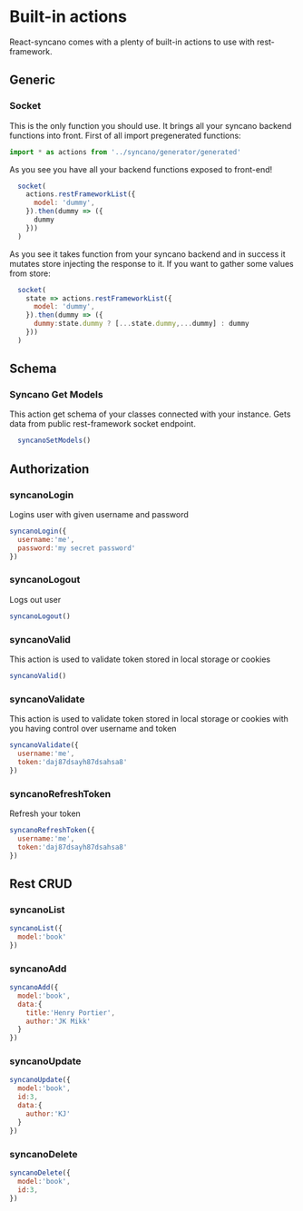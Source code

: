 # Built-in actions
React-syncano comes with a plenty of built-in actions to use with rest-framework.

## Generic

### Socket
This is the only function you should use. It brings all your syncano backend functions into front.
First of all import pregenerated functions:
```js
import * as actions from '../syncano/generator/generated'
```

As you see you have all your backend functions exposed to front-end!

```js
  socket(
    actions.restFrameworkList({
      model: 'dummy',
    }).then(dummy => ({
      dummy
    }))
  )
```
As you see it takes function from your syncano backend and in success it mutates store injecting the response to it.
If you want to gather some values from store:

```js
  socket(
    state => actions.restFrameworkList({
      model: 'dummy',
    }).then(dummy => ({
      dummy:state.dummy ? [...state.dummy,...dummy] : dummy
    }))
  )
```

## Schema

### Syncano Get Models
This action get schema of your classes connected with your instance. Gets data from public rest-framework socket endpoint.

```js
  syncanoSetModels()
```

## Authorization

### syncanoLogin
Logins user with given username and password
```js
syncanoLogin({
  username:'me',
  password:'my secret password'
})
```
### syncanoLogout
Logs out user
```js
syncanoLogout()
```
### syncanoValid
This action is used to validate token stored in local storage or cookies
```js
syncanoValid()
```
### syncanoValidate
This action is used to validate token stored in local storage or cookies with you having control over username and token
```js
syncanoValidate({
  username:'me',
  token:'daj87dsayh87dsahsa8'
})
```
### syncanoRefreshToken
Refresh your token 
```js
syncanoRefreshToken({
  username:'me',
  token:'daj87dsayh87dsahsa8'
})
```

## Rest CRUD

### syncanoList

```js
syncanoList({
  model:'book'
})
```
### syncanoAdd

```js
syncanoAdd({
  model:'book',
  data:{
    title:'Henry Portier',
    author:'JK Mikk'
  }
})
```
### syncanoUpdate

```js
syncanoUpdate({
  model:'book',
  id:3,
  data:{
    author:'KJ'
  }
})
```
### syncanoDelete

```js
syncanoDelete({
  model:'book',
  id:3,
})
```
